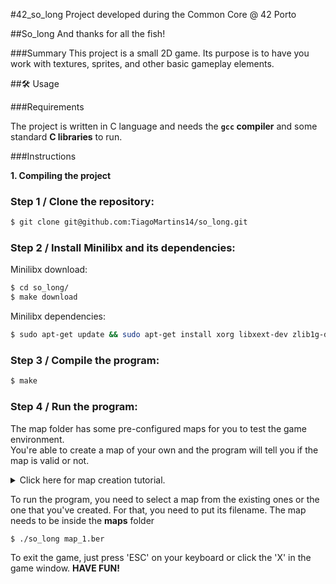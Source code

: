 #42_so_long
Project developed during the Common Core @ 42 Porto

##So_long
And thanks for all the fish!

###Summary
This project is a small 2D game.
Its purpose is to have you work with textures, sprites,
and other basic gameplay elements.

##🛠️ Usage

###Requirements

The project is written in C language and needs the **`gcc` compiler** and some standard **C libraries** to run.

###Instructions

**1. Compiling the project**<p>

### Step 1 / Clone the repository:

```bash
$ git clone git@github.com:TiagoMartins14/so_long.git
```

### Step 2 / Install Minilibx and its dependencies:
Minilibx download:
```bash
$ cd so_long/
$ make download
```
Minilibx dependencies:
```bash
$ sudo apt-get update && sudo apt-get install xorg libxext-dev zlib1g-dev libbsd-dev
```

### Step 3 / Compile the program:  

```bash
$ make
```

### Step 4 / Run the program:
The map folder has some pre-configured maps for you to test the game environment.  
You're able to create a map of your own and the program will tell you if the map is valid or not.  

<details>
<summary>Click here for map creation tutorial.</summary>
  
Map Rules:  
It has to be a **rectangular closed map** (walls around) and there needs to be a valid way to collect the diamonds and to the exit.
It has to have at least one collectible.
The map file extension has to be **'.ber'**.  
The map is composed by 5 elements:  
```
- '1' for walls;
- '0' for available floor;
- 'P' for Player starting position;
- 'E' for exit;
- 'C' for collectible;
```

Map example:
```
11111111111111111
10P001C0001C000C1
11110111101110111
10000000000000001
111101110111C1101
1C000100C0011C001
1111010C0C0111101
1C1101C0E0C111101
10C1010C0C011C1C1
10100100C00110111
101111110111C0001
101C1000010C11101
10101011110111101
10000000000000001
11111111111111111
```
</details>

To run the program, you need to select a map from the existing ones or the one that you've created. For that, you need to put its filename. The map needs to be inside the **maps** folder  
  
```bash
$ ./so_long map_1.ber
```

To exit the game, just press 'ESC' on your keyboard or click the 'X' in the game window. **HAVE FUN!**
